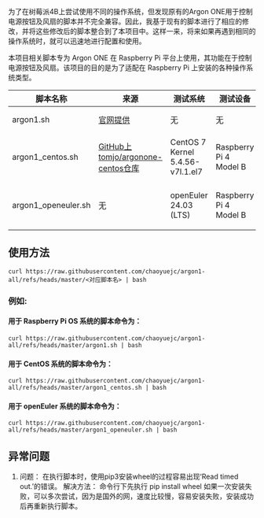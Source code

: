 为了在树莓派4B上尝试使用不同的操作系统，但发现原有的Argon ONE用于控制电源按钮及风扇的脚本并不完全兼容。因此，我基于现有的脚本进行了相应的修改，并将这些修改后的脚本整合到了本项目中。这样一来，将来如果再遇到相同的操作系统时，就可以迅速地进行配置和使用。

本项目相关脚本专为 Argon ONE 在 Raspberry Pi 平台上使用，其功能在于控制电源按钮及风扇。该项目的目的是为了适配在 Raspberry Pi 上安装的各种操作系统类型。

|脚本名称| 来源                                                                         | 测试系统                             | 测试设备                   | 备注                                       |
|----|----------------------------------------------------------------------------|----------------------------------|------------------------|------------------------------------------|
|argon1.sh| [官网提供](https://download.argon40.com/argon1.sh)                             | 无                                | 无                      | 官方提供版本，仅搬运                               |
|argon1_centos.sh| [GitHub上tomjo/argonone-centos仓库](https://github.com/tomjo/argonone-centos) | CentOS 7 Kernel 5.4.56-v7l.1.el7 | Raspberry Pi 4 Model B | GitHub上tomjo/argonone-centos分享的脚本，仅搬运         |
|argon1_openeuler.sh| 无                                                                          | openEuler 24.03 (LTS)            | Raspberry Pi 4 Model B | 基于 GitHub上tomjo/argonone-centos分享的脚本改造而来 |


## 使用方法
`curl https://raw.githubusercontent.com/chaoyuejc/argon1-all/refs/heads/master/<对应脚本名> | bash`

### 例如:

#### 用于 Raspberry Pi OS 系统的脚本命令为：
`curl https://raw.githubusercontent.com/chaoyuejc/argon1-all/refs/heads/master/argon1.sh | bash`

#### 用于 CentOS 系统的脚本命令为：
`curl https://raw.githubusercontent.com/chaoyuejc/argon1-all/refs/heads/master/argon1_centos.sh | bash`


#### 用于 openEuler 系统的脚本命令为：
`curl https://raw.githubusercontent.com/chaoyuejc/argon1-all/refs/heads/master/argon1_openeuler.sh | bash`

## 异常问题
1. 问题： 在执行脚本时，使用pip3安装wheel的过程容易出现‘Read timed out.’的错误。
   解决方法： 命令行下先执行  pip install wheel  如果一次安装失败，可以多次尝试，因为是国外的网，速度比较慢，容易安装失败，安装成功后再重新执行脚本。



